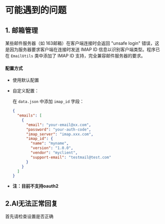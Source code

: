# 可能遇到的问题

## 1. 邮箱管理

某些邮件服务器（如 163邮箱）在客户端连接时会返回 "unsafe login" 错误，这是因为服务器要求客户端在连接时发送 IMAP ID 信息以识别客户端类型。程序已在 `EmailUtils` 类中添加了 IMAP ID 支持，完全兼容邮件服务器的要求。

#### 配置方式

- 使用默认配置

- 自定义配置：
  
  在 `data.json` 中添加 `imap_id` 字段：
  
  ```json
  {
    "emails": [
      {
        "email": "your-email@xx.com",
        "password": "your-auth-code",
        "imap_server": "imap.xxx.com",
        "imap_id": {
          "name": "myname",
          "version": "1.0.0",
          "vendor": "myclient",
          "support-email": "testmail@test.com"
        }
      }
    ]
  }
  ```

- **注：目前不支持oauth2**

## 2.AI无法正常回复

首先请检查设置是否正确   